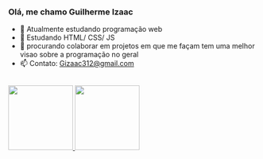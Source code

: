 ### Olá, me chamo Guilherme Izaac


- 🔭 Atualmente estudando programação web
- 🌱 Estudando HTML/ CSS/ JS
- 👯 procurando colaborar em projetos em que me façam tem uma melhor visao sobre a programação no geral
- 📫 Contato: Gizaac312@gmail.com

##
<div align="left">
  <a href="https://github.com/guizaac">
  <img height="130em" src="https://github-readme-stats.vercel.app/api?username=guizaac&show_icons=true&theme=gotham&include_all_commits=true&count_private=true"/>
  <img height="130em" src="https://github-readme-stats.vercel.app/api/top-langs/?username=guizaac&layout=compact&langs_count=7&theme=gotham"/>
</div>
  
  ##
